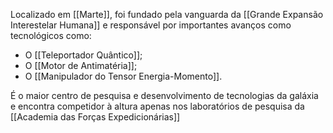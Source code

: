 Localizado em [[Marte]], foi fundado pela vanguarda da [[Grande Expansão Interestelar Humana]] e responsável por importantes avanços como tecnológicos como:
* O [[Teleportador Quântico]];
* O [[Motor de Antimatéria]];
* O [[Manipulador do Tensor Energia-Momento]].

É o maior centro de pesquisa e desenvolvimento de tecnologias da galáxia e encontra competidor à altura apenas nos laboratórios de pesquisa da [[Academia das Forças Expedicionárias]]